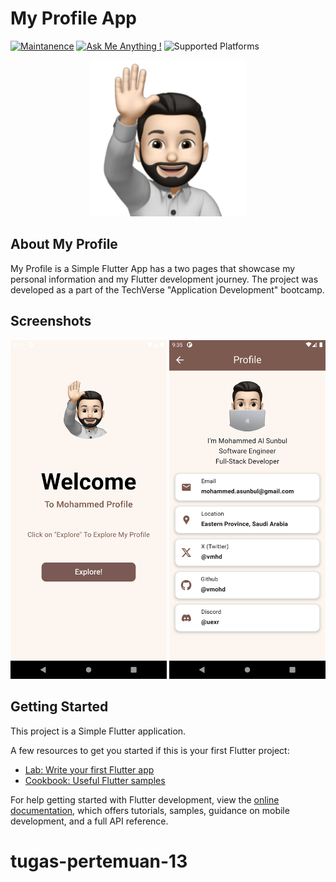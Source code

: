 # My Profile App

[![Maintanence](https://img.shields.io/badge/Maintenance-yes-blue.svg)]()
[![Ask Me Anything !](https://img.shields.io/badge/Ask%20me-anything-1abc9c.svg)]()
![Supported Platforms](https://img.shields.io/badge/Platform-Android%20|%20iOS%20|%20Web%20%20-blue.svg?logo=flutter)


<div align="center">
  <a href="https://github.com/vMohd/MyProfileApp">
    <img src="img/sticker.webp" alt="Hello!" width="250" height="250">
  </a>
</div>

## About My Profile
My Profile is a Simple Flutter App has a two pages that showcase my personal information and my Flutter development journey.
The project was developed as a part of the TechVerse "Application Development" bootcamp.


## Screenshots

<p>
  <img alt="Home Page" src="img/home.png" width="250"/>
  <img alt="Profile Page" src="img/profile.png" width="250"/>
</p>

## Getting Started

This project is a Simple Flutter application.

A few resources to get you started if this is your first Flutter project:

- [Lab: Write your first Flutter app](https://docs.flutter.dev/get-started/codelab)
- [Cookbook: Useful Flutter samples](https://docs.flutter.dev/cookbook)

For help getting started with Flutter development, view the
[online documentation](https://docs.flutter.dev/), which offers tutorials,
samples, guidance on mobile development, and a full API reference.
# tugas-pertemuan-13
